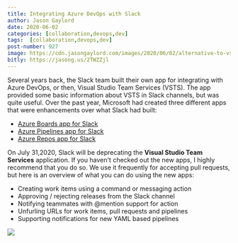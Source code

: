 ```yaml
---
title: Integrating Azure DevOps with Slack
author: Jason Gaylord
date: 2020-06-02
categories: [collaboration,devops,dev]
tags:  [collaboration,devops,dev]
post-number: 927
image: https://cdn.jasongaylord.com/images/2020/06/02/alternative-to-vsts-app-in-slack.jpg
bitly: https://jasong.us/2TWZZjl
---
```


Several years back, the Slack team built their own app for integrating with Azure DevOps, or then, Visual Studio Team Services (VSTS). The app provided some basic information about VSTS in Slack channels, but was quite useful. Over the past year, Microsoft had created three different apps that were enhancements over what Slack had built:

- [Azure Boards app for Slack](https://jasong.us/3eGYai6)
- [Azure Pipelines app for Slack](https://jasong.us/2zGvJ5q)
- [Azure Repos app for Slack](https://jasong.us/36RFc5G)

On July 31,2020, Slack will be deprecating the **Visual Studio Team Services** application. If you haven't checked out the new apps, I highly recommend that you do so. We use it frequently for accepting pull requests, but here is an overview of what you can do using the new apps:

- Creating work items using a command or messaging action
- Approving / rejecting releases from the Slack channel
- Notifying teammates with @mention support for action
- Unfurling URLs for work items, pull requests and pipelines
- Supporting notifications for new YAML based pipelines

![](https://cdn.jasongaylord.com/images/2020/06/02/alternative-to-vsts-app-in-slack.jpg)